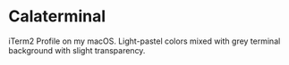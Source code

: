 # Calaterminal
iTerm2 Profile on my macOS. Light-pastel colors mixed with grey terminal background with slight transparency.
